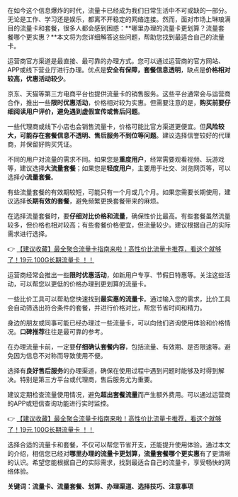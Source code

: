 
在如今这个信息爆炸的时代，流量卡已经成为我们日常生活中不可或缺的一部分。无论是工作、学习还是娱乐，都离不开稳定的网络连接。然而，面对市场上琳琅满目的流量卡和套餐，很多人都会感到困惑：**哪里办理的流量卡更划算？流量套餐哪个更实惠？**本文将为您详细解答这些问题，帮助您找到最适合自己的流量卡。


运营商官方渠道是最直接、最可靠的办理方式。您可以通过运营商的官方网站、APP或线下营业厅进行办理。优点是**安全有保障，套餐信息透明**，缺点是**价格相对较高，优惠活动较少**。

京东、天猫等第三方电商平台也提供流量卡的销售服务。这些平台通常会与运营商合作，推出一些**限时优惠活动**，价格相对较为实惠。但需要注意的是，**购买前要仔细阅读用户评价，避免遇到虚假宣传或售后问题**。

一些代理商或线下小店也会销售流量卡，价格可能比官方渠道更便宜。但**风险较大，可能存在套餐信息不透明、售后服务不到位等问题**。建议选择信誉较好的代理商，并保留好购买凭证。


不同的用户对流量的需求不同。如果您是**重度用户**，经常需要观看视频、玩游戏等，建议选择**大流量套餐**；如果您是**轻度用户**，主要用于社交、浏览网页等，可以选择**小流量套餐**。

有些流量套餐的有效期较短，可能只有一个月或几个月。如果您需要长期使用，建议选择**长期有效的套餐**，避免频繁更换套餐带来的麻烦。

在选择流量套餐时，要**仔细对比价格和流量**，确保性价比最高。有些套餐虽然流量较多，但价格也相对较高；有些套餐价格便宜，但流量较少。建议根据自己的实际需求进行选择。

👉 [【建议收藏】最全聚合流量卡指南来啦！高性价比流量卡推荐，看这个就够了！19元 100G长期流量卡 ！！](https://bit.ly/Liuliangka)


运营商经常会推出一些**限时优惠活动**，如新用户专享、节假日特惠等。关注这些活动，可以帮您以更低的价格办理到更划算的流量卡。

一些比价工具可以帮助您快速找到**最实惠的流量卡**。通过输入您的需求，比价工具会自动筛选出符合条件的套餐，并进行价格对比，帮您节省时间和精力。

身边的朋友或同事可能已经办理过一些流量卡，可以向他们咨询使用体验和价格情况。**口碑推荐**往往是最可靠的参考。


在办理流量卡前，一定要**仔细确认套餐内容**，包括流量、有效期、是否限速等。避免因为信息不对称而导致使用不便。

选择有**良好售后服务**的办理渠道，确保在使用过程中遇到问题时能够及时得到解决。特别是第三方平台或代理商，售后服务尤为重要。

建议定期检查流量使用情况，避免**超出套餐流量**而产生额外费用。可以通过运营商的APP或短信查询功能进行实时监控。

👉 [【建议收藏】最全聚合流量卡指南来啦！高性价比流量卡推荐，看这个就够了！19元 100G长期流量卡 ！！](https://bit.ly/Liuliangka)


选择合适的流量卡和套餐，不仅可以帮您节省开支，还能提升使用体验。通过本文的介绍，相信您已经对**哪里办理的流量卡更划算，流量套餐哪个更实惠**有了更清晰的认识。希望您能根据自己的实际需求，找到最适合自己的流量卡，享受畅快的网络体验。

**关键词：流量卡、流量套餐、划算、办理渠道、选择技巧、注意事项**
